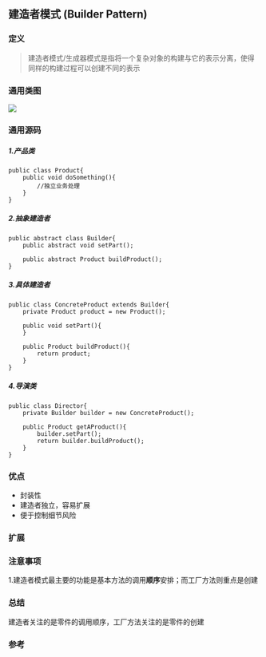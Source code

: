 ## 建造者模式 (Builder Pattern)

### 定义
> 建造者模式/生成器模式是指将一个复杂对象的构建与它的表示分离，使得同样的构建过程可以创建不同的表示

### 通用类图
![](http://www.dofactory.com/images/diagrams/net/builder.gif)

### 通用源码
##### 1.产品类
	public class Product{
		public void doSomething(){
			//独立业务处理
		}
    }
##### 2.抽象建造者
	public abstract class Builder{
		public abstract void setPart();

		public abstract Product buildProduct();
	}
##### 3.具体建造者
	public class ConcreteProduct extends Builder{
		private Product product = new Product();
		
		public void setPart(){
		}
		
		public Product buildProduct(){
			return product;
		}
	}

##### 4.导演类
	public class Director{
		private Builder builder = new ConcreteProduct();
		
		public Product getAProduct(){
			builder.setPart();
			return builder.buildProduct();
		}
	}

### 优点
- 封装性
- 建造者独立，容易扩展
- 便于控制细节风险

### 扩展

### 注意事项
1.建造者模式最主要的功能是基本方法的调用**顺序**安排；而工厂方法则重点是创建


### 总结
建造者关注的是零件的调用顺序，工厂方法关注的是零件的创建

### 参考